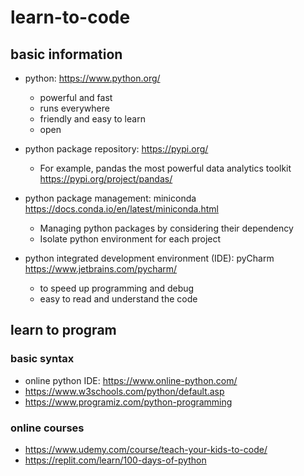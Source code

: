 # learn-to-code

## basic information
* python: https://www.python.org/
  * powerful and fast
  * runs everywhere
  * friendly and easy to learn
  * open

* python package repository: https://pypi.org/
  * For example, pandas the most powerful data analytics toolkit https://pypi.org/project/pandas/

* python package management: miniconda https://docs.conda.io/en/latest/miniconda.html
  * Managing python packages by considering their dependency
  * Isolate python environment for each project

* python integrated development environment (IDE): pyCharm https://www.jetbrains.com/pycharm/
  * to speed up programming and debug
  * easy to read and understand the code

## learn to program

### basic syntax
* online python IDE: https://www.online-python.com/
* https://www.w3schools.com/python/default.asp
* https://www.programiz.com/python-programming

### online courses
* https://www.udemy.com/course/teach-your-kids-to-code/
* https://replit.com/learn/100-days-of-python